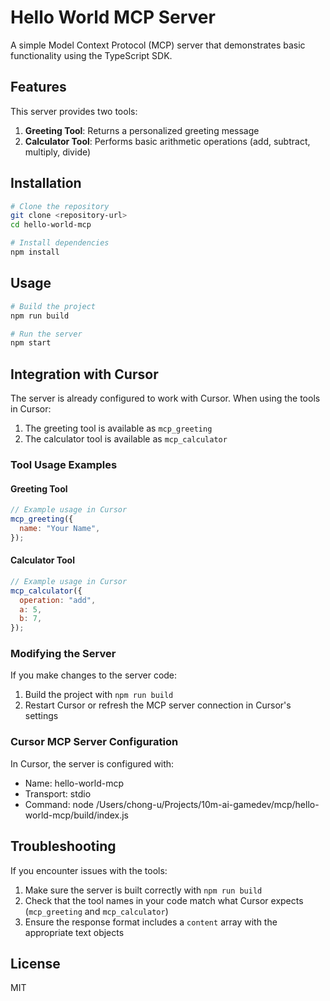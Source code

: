 # Hello World MCP Server

A simple Model Context Protocol (MCP) server that demonstrates basic functionality using the TypeScript SDK.

## Features

This server provides two tools:

1. **Greeting Tool**: Returns a personalized greeting message
2. **Calculator Tool**: Performs basic arithmetic operations (add, subtract, multiply, divide)

## Installation

```bash
# Clone the repository
git clone <repository-url>
cd hello-world-mcp

# Install dependencies
npm install
```

## Usage

```bash
# Build the project
npm run build

# Run the server
npm start
```

## Integration with Cursor

The server is already configured to work with Cursor. When using the tools in Cursor:

1. The greeting tool is available as `mcp_greeting`
2. The calculator tool is available as `mcp_calculator`

### Tool Usage Examples

#### Greeting Tool

```javascript
// Example usage in Cursor
mcp_greeting({
  name: "Your Name",
});
```

#### Calculator Tool

```javascript
// Example usage in Cursor
mcp_calculator({
  operation: "add",
  a: 5,
  b: 7,
});
```

### Modifying the Server

If you make changes to the server code:

1. Build the project with `npm run build`
2. Restart Cursor or refresh the MCP server connection in Cursor's settings

### Cursor MCP Server Configuration

In Cursor, the server is configured with:

- Name: hello-world-mcp
- Transport: stdio
- Command: node /Users/chong-u/Projects/10m-ai-gamedev/mcp/hello-world-mcp/build/index.js

## Troubleshooting

If you encounter issues with the tools:

1. Make sure the server is built correctly with `npm run build`
2. Check that the tool names in your code match what Cursor expects (`mcp_greeting` and `mcp_calculator`)
3. Ensure the response format includes a `content` array with the appropriate text objects

## License

MIT
